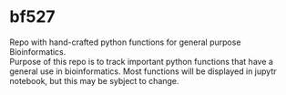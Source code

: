 # bf527
Repo with hand-crafted python functions for general purpose Bioinformatics.  
Purpose of this repo is to track important python functions that have a general use in bioinformatics. Most functions will be displayed in jupytr notebook, but this may be sybject to change.
